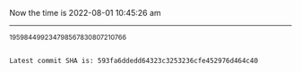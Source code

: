 Now the time is 2022-08-01 10:45:26 am

---

<small>195984499234798567830807210766</small>

```txt

Latest commit SHA is: 593fa6ddedd64323c3253236cfe452976d464c40
```
